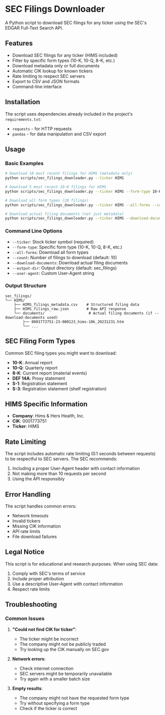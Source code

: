 # SEC Filings Downloader

A Python script to download SEC filings for any ticker using the SEC's EDGAR Full-Text Search API.

## Features

- Download SEC filings for any ticker (HIMS included)
- Filter by specific form types (10-K, 10-Q, 8-K, etc.)
- Download metadata only or full documents
- Automatic CIK lookup for known tickers
- Rate limiting to respect SEC servers
- Export to CSV and JSON formats
- Command-line interface

## Installation

The script uses dependencies already included in the project's `requirements.txt`:
- `requests` - for HTTP requests
- `pandas` - for data manipulation and CSV export

## Usage

### Basic Examples

```bash
# Download 10 most recent filings for HIMS (metadata only)
python scripts/sec_filings_downloader.py --ticker HIMS

# Download 5 most recent 10-K filings for HIMS
python scripts/sec_filings_downloader.py --ticker HIMS --form-type 10-K --count 5

# Download all form types (20 filings)
python scripts/sec_filings_downloader.py --ticker HIMS --all-forms --count 20

# Download actual filing documents (not just metadata)
python scripts/sec_filings_downloader.py --ticker HIMS --download-documents --count 3
```

### Command Line Options

- `--ticker`: Stock ticker symbol (required)
- `--form-type`: Specific form type (10-K, 10-Q, 8-K, etc.)
- `--all-forms`: Download all form types
- `--count`: Number of filings to download (default: 10)
- `--download-documents`: Download actual filing documents
- `--output-dir`: Output directory (default: sec_filings)
- `--user-agent`: Custom User-Agent string

### Output Structure

```
sec_filings/
└── HIMS/
    ├── HIMS_filings_metadata.csv    # Structured filing data
    ├── HIMS_filings_raw.json        # Raw API response
    └── documents/                    # Actual filing documents (if --download-documents used)
        ├── 0001773751-23-000123_hims-10k_20231231.htm
        └── ...
```

## SEC Filing Form Types

Common SEC filing types you might want to download:

- **10-K**: Annual report
- **10-Q**: Quarterly report
- **8-K**: Current report (material events)
- **DEF 14A**: Proxy statement
- **S-1**: Registration statement
- **S-3**: Registration statement (shelf registration)

## HIMS Specific Information

- **Company**: Hims & Hers Health, Inc.
- **CIK**: 0001773751
- **Ticker**: HIMS

## Rate Limiting

The script includes automatic rate limiting (0.1 seconds between requests) to be respectful to SEC servers. The SEC recommends:

1. Including a proper User-Agent header with contact information
2. Not making more than 10 requests per second
3. Using the API responsibly

## Error Handling

The script handles common errors:
- Network timeouts
- Invalid tickers
- Missing CIK information
- API rate limits
- File download failures

## Legal Notice

This script is for educational and research purposes. When using SEC data:

1. Comply with SEC's terms of service
2. Include proper attribution
3. Use a descriptive User-Agent with contact information
4. Respect rate limits

## Troubleshooting

### Common Issues

1. **"Could not find CIK for ticker"**: 
   - The ticker might be incorrect
   - The company might not be publicly traded
   - Try looking up the CIK manually on SEC.gov

2. **Network errors**:
   - Check internet connection
   - SEC servers might be temporarily unavailable
   - Try again with a smaller batch size

3. **Empty results**:
   - The company might not have the requested form type
   - Try without specifying a form type
   - Check if the ticker is correct
